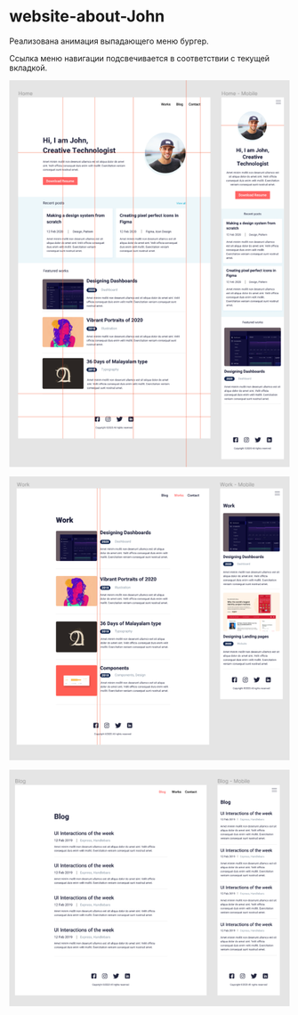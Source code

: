 # website-about-John

Реализована анимация выпадающего меню бургер.

Ссылка меню навигации подсвечивается в соответствии с текущей вкладкой.

![Home](./pic/home.png)

![Works](./pic/work.png)

![Blog](./pic/blog.png)
